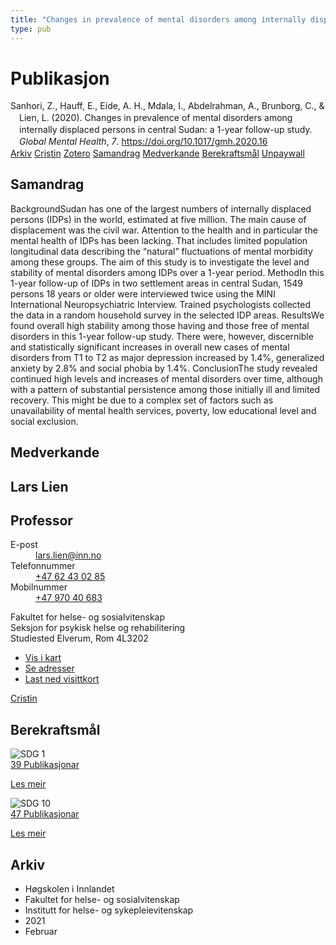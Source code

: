 ```yaml
---
title: "Changes in prevalence of mental disorders among internally displaced persons in central Sudan: a 1-year follow-up study"
type: pub
---
```

<h1>Publikasjon</h1>
<article id="csl-bib-container-KZWIFDYM" class="csl-bib-container">
  <div class="csl-bib-body" style="line-height: 1.35; padding-left: 1em; text-indent:-1em;">
  <div class="csl-entry">Sanhori, Z., Hauff, E., Eide, A. H., Mdala, I., Abdelrahman, A., Brunborg, C., &amp; Lien, L. (2020). Changes in prevalence of mental disorders among internally displaced persons in central Sudan: a 1-year follow-up study. <i>Global Mental Health</i>, <i>7</i>. <a href="https://doi.org/10.1017/gmh.2020.16">https://doi.org/10.1017/gmh.2020.16</a></div>
</div>
  <div class="csl-bib-buttons">
    <a href="#taxonomy-article-KZWIFDYM" class="csl-bib-button">Arkiv</a>
    <a href="https://app.cristin.no/results/show.jsf?id=1886396" alt="Cristin URL" class="csl-bib-button">Cristin</a>
    <a href="http://zotero.org/groups/5022929/items/KZWIFDYM" alt="Zotero URL" class="csl-bib-button">Zotero</a>
    <a href="#abstract-article-KZWIFDYM" class="csl-bib-button">Samandrag</a>
    <a href="#contributors-article-KZWIFDYM" class="csl-bib-button">Medverkande</a>
    <a href="#sdg-article-KZWIFDYM" class="csl-bib-button">Berekraftsmål</a>
    <a href="https://www.cambridge.org/core/services/aop-cambridge-core/content/view/A0BEDFDBEAFA314F9390256F4279F362/S2054425120000163a.pdf/div-class-title-changes-in-prevalence-of-mental-disorders-among-internally-displaced-persons-in-central-sudan-a-1-year-follow-up-study-div.pdf" class="csl-bib-button">Unpaywall</a>
  </div>
  <div id="csl-bib-meta-container-KZWIFDYM"></div>
</article>
<div id="csl-bib-meta-KZWIFDYM" class="csl-bib-meta">
  <article id="abstract-article-KZWIFDYM" class="abstract-article">
    <h1>Samandrag</h1>
    BackgroundSudan has one of the largest numbers of internally displaced persons (IDPs) in the world, estimated at five million. The main cause of displacement was the civil war. Attention to the health and in particular the mental health of IDPs has been lacking. That includes limited population longitudinal data describing the “natural” fluctuations of mental morbidity among these groups. The aim of this study is to investigate the level and stability of mental disorders among IDPs over a 1-year period. MethodIn this 1-year follow-up of IDPs in two settlement areas in central Sudan, 1549 persons 18 years or older were interviewed twice using the MINI International Neuropsychiatric Interview. Trained psychologists collected the data in a random household survey in the selected IDP areas. ResultsWe found overall high stability among those having and those free of mental disorders in this 1-year follow-up study. There were, however, discernible and statistically significant increases in overall new cases of mental disorders from T1 to T2 as major depression increased by 1.4%, generalized anxiety by 2.8% and social phobia by 1.4%. ConclusionThe study revealed continued high levels and increases of mental disorders over time, although with a pattern of substantial persistence among those initially ill and limited recovery. This might be due to a complex set of factors such as unavailability of mental health services, poverty, low educational level and social exclusion.
  </article>
  <article id="contributors-article-KZWIFDYM" class="contributors-article">
    <h1>Medverkande</h1>
    <div class="personas">
<div class="vrtx-hinn-person-card">
<div class="photo">
<i class="lar la-user-circle missing-person"></i>
</div>
<div class="info">
<hgroup><h1>Lars Lien</h1>
<h2>Professor</h2>
</hgroup><dl>
<dt>E-post</dt>
<dd>
<a href="mailto:lars.lien@inn.no">lars.lien@inn.no</a>
</dd>
<dt>Telefonnummer</dt>
<dd><a href="tel:+4762430285">
+47 62 43 02 85
</a></dd>
<dt>Mobilnummer</dt>
<dd><a href="tel:+4797040683">
+47 970 40 683
</a></dd>
</dl>
<p>
Fakultet for helse- og sosialvitenskap<br>
Seksjon for psykisk helse og rehabilitering<br>
Studiested Elverum,
Rom 4L3202
</p>
<ul class="vrtx-hinn-links">
<li><a href="https://www.google.com/maps?q=60.88177,11.53669">Vis i kart</a></li>
<li><a href="https://www.inn.no/finn-en-ansatt/lars-lien.html#vrtx-hinn-addresses">Se adresser</a></li>
<li><a href="https://www.inn.no/finn-en-ansatt/lars-lien.html?vrtx=vcf">Last ned visittkort</a></li>
</ul>
</div>
</div>
<a href="https://app.cristin.no/persons/show.jsf?id=14287" alt="Cristin URL" class="personas-cristin">Cristin</a>
</div>
  </article>
  <article id="sdg-article-KZWIFDYM" class="sdg-article">
    <h1>Berekraftsmål</h1>
    <div class="sdg-container"><div id="sdg1" class="sdg">
<img src="{{< params subfolder >}}images/sdg/sdg01_no.png" class="image" alt="SDG 1">
<div class="sdg-overlay">
<a href="{{< params subfolder >}}no/archive/?sdg=1#archive" class="sdg-publication-count"><span>39</span> Publikasjonar</a>
<p><a href="https://www.fn.no/om-fn/fns-baerekraftsmaal/utrydde-fattigdom?lang=nno-NO" class="sdg-read-more">Les meir</a></p>
</div>
</div> <div id="sdg10" class="sdg">
<img src="{{< params subfolder >}}images/sdg/sdg10_no.png" class="image" alt="SDG 10">
<div class="sdg-overlay">
<a href="{{< params subfolder >}}no/archive/?sdg=10#archive" class="sdg-publication-count"><span>47</span> Publikasjonar</a>
<p><a href="https://www.fn.no/om-fn/fns-baerekraftsmaal/mindre-ulikhet?lang=nno-NO" class="sdg-read-more">Les meir</a></p>
</div>
</div></div>
  </article>
  <article id="taxonomy-article-KZWIFDYM" class="taxonomy-article">
    <h1>Arkiv</h1>
    <ul>
      <li>Høgskolen i Innlandet</li>
      <li>Fakultet for helse- og sosialvitenskap</li>
      <li>Institutt for helse- og sykepleievitenskap</li>
      <li>2021</li>
      <li>Februar</li>
    </ul>
  </article>
</div>
